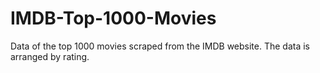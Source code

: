 # IMDB-Top-1000-Movies
Data of the top 1000 movies scraped from the IMDB website. The data is arranged by rating.

